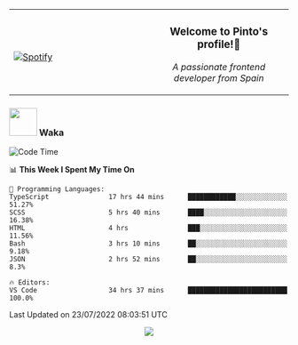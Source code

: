 <table width="100%" align="center"> 
  <tr>
  <td width="50%">
      
&nbsp; <br> [![Spotify](https://novatorem-zeta-rust.vercel.app/api/spotify)](https://open.spotify.com/user/novatorem-zeta-rust)

  </td>
  <td width="50%">
    <h3 align="center">Welcome to Pinto's profile!👋</h3>
    <p align="center"><em>A passionate frontend developer from Spain</em></p>
  </td>
  </table>

### <img src="https://media.giphy.com/media/VgCDAzcKvsR6OM0uWg/giphy.gif" width="50"> Waka

  <!--START_SECTION:waka-->
![Code Time](http://img.shields.io/badge/Code%20Time-697%20hrs%209%20mins-blue)

📊 **This Week I Spent My Time On** 

```text
💬 Programming Languages: 
TypeScript               17 hrs 44 mins      ████████████░░░░░░░░░░░░░   51.27% 
SCSS                     5 hrs 40 mins       ████░░░░░░░░░░░░░░░░░░░░░   16.38% 
HTML                     4 hrs               ███░░░░░░░░░░░░░░░░░░░░░░   11.56% 
Bash                     3 hrs 10 mins       ██░░░░░░░░░░░░░░░░░░░░░░░   9.18% 
JSON                     2 hrs 52 mins       ██░░░░░░░░░░░░░░░░░░░░░░░   8.3%

🔥 Editors: 
VS Code                  34 hrs 37 mins      █████████████████████████   100.0%

```


 Last Updated on 23/07/2022 08:03:51 UTC
<!--END_SECTION:waka-->

<div align="center">
<img src="https://github-readme-stats-gilt-tau.vercel.app/api/top-langs/?username=pinto-hub&layout=compact&theme=dracula" />
</div>
